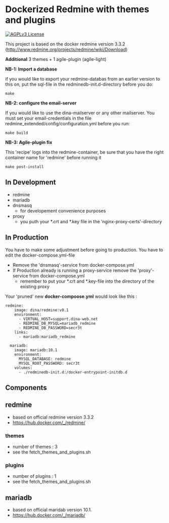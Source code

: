 # Dockerized Redmine with themes and plugins

[![AGPLv3 License](http://img.shields.io/badge/license-AGPLv3-blue.svg)](LICENSE)

This project is based on the docker redmine version 3.3.2 (http://www.redmine.org/projects/redmine/wiki/Download) <p>
**Additional** 3 themes + 1 agile-plugin (agile-light) <p>

**NB-1: Import a database** <p>
if you would like to export your redmine-databas from an earlier version to this on, put the sql-file in the redminedb-init.d-directory before you do: <p>
```
make 
```

**NB-2: configure the email-server** <p> 
If you would like to use the dina-mailserver or any other mailserver.
You must set your email-credentials in the file redmine_extended/config/configuration.yml before you run:<p>
```
make build
```

**NB-3: Agile-plugin fix** <p>
This 'recipe' logs into the redmine-container, be sure that you have the right container name for 'redmine' before running it
```
make post-install
```

## In Development

* redmine 
* mariadb 
* dnsmasq
    * for developement convenience purposes
* proxy
    * you puth your *.crt and *.key file in the 'nginx-proxy-certs'-directory

## In Production

You have to make some adjustment before going to production.
You have to edit the docker-compose.yml-file

* Remove the 'dnsmasq'-service from docker-compose.yml
* If Production already is running a proxy-service remove the 'proxy'-service from docker-compose.yml
    * remember to put your *.crt and *.key-file into the directory of the existing proxy

Your 'pruned' new **docker-compoose.yml** would look like this :

```
redmine:
    image: dina/redmine:v0.1
    environment:
      - VIRTUAL_HOST=support.dina-web.net
      - REDMINE_DB_MYSQL=mariadb_redmine
      - REDMINE_DB_PASSWORD=secr3t
    links:
      - mariadb:mariadb_redmine

  mariadb:
    image: mariadb:10.1
    environment:
      MYSQL_DATABASE: redmine
      MYSQL_ROOT_PASSWORD: secr3t
    volumes:
      - ./redminedb-init.d:/docker-entrypoint-initdb.d
```

## Components

## redmine
* based on official redmine version 3.3.2
* https://hub.docker.com/_/redmine/

### themes
* number of themes : 3
* see the fetch_themes_and_plugins.sh

### plugins
* number of plugins : 1
* see the fetch_themes_and_plugins.sh

## mariadb
* based on official maridab  version 10.1.
* https://hub.docker.com/_/mariadb/
